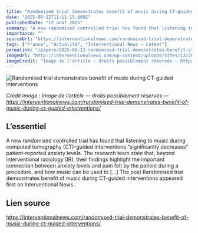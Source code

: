 ```yaml
---
title: "Randomised trial demonstrates benefit of music during CT-guided interventions"
date: "2025-08-12T11:11:15.000Z"
publishedDate: "12 août 2025"
summary: "A new randomised controlled trial has found that listening to music during computed tomography (CT)-guided interventions “significantly decreases” patient-reported anxiety levels. The research team state that, beyond interventional radiology (IR), their findings highlight the important connection between anxiety levels and pain felt by the patient during a procedure, and how music can be used to [&#8230;] The post Randomised trial demonstrates benefit of music during CT-guided interventions appeared first on Interventional News ."
importance: ""
sourceUrl: "https://interventionalnews.com/randomised-trial-demonstrates-benefit-of-music-during-ct-guided-interventions/"
tags: ["France", "Actualité", "Interventional News — Latest"]
permalink: "/papers/2025-08-12-randomised-trial-demonstrates-benefit-of-music-during-ct-guided-interventions"
imageUrl: "http://interventionalnews.com/wp-content/uploads/sites/13/2025/08/susan-wilkinson-fMXyMuOxuYU-unsplash-scaled.jpg"
imageCredit: "Image de l’article — droits possiblement réservés — https://interventionalnews.com/randomised-trial-demonstrates-benefit-of-music-during-ct-guided-interventions/"
---
```


![Randomised trial demonstrates benefit of music during CT-guided interventions](http://interventionalnews.com/wp-content/uploads/sites/13/2025/08/susan-wilkinson-fMXyMuOxuYU-unsplash-scaled.jpg)

*Crédit image : Image de l’article — droits possiblement réservés — https://interventionalnews.com/randomised-trial-demonstrates-benefit-of-music-during-ct-guided-interventions/*

## L’essentiel

A new randomised controlled trial has found that listening to music during computed tomography (CT)-guided interventions “significantly decreases” patient-reported anxiety levels. The research team state that, beyond interventional radiology (IR), their findings highlight the important connection between anxiety levels and pain felt by the patient during a procedure, and how music can be used to [&#8230;] The post Randomised trial demonstrates benefit of music during CT-guided interventions appeared first on Interventional News .

## Lien source

https://interventionalnews.com/randomised-trial-demonstrates-benefit-of-music-during-ct-guided-interventions/
